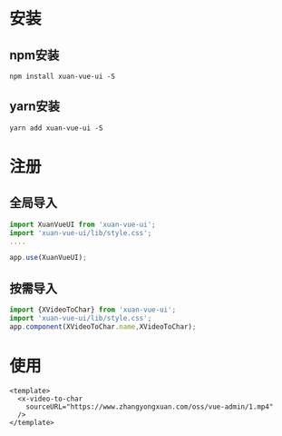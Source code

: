# 安装

## npm安装
 ```
 npm install xuan-vue-ui -S
 ```
## yarn安装
 ```
 yarn add xuan-vue-ui -S
 ```

 # 注册

 ## 全局导入

 ```js
import XuanVueUI from 'xuan-vue-ui';
import 'xuan-vue-ui/lib/style.css';
....

app.use(XuanVueUI);

 ```
## 按需导入

 ```js
import {XVideoToChar} from 'xuan-vue-ui';
import 'xuan-vue-ui/lib/style.css';
app.component(XVideoToChar.name,XVideoToChar);

 ```

# 使用

```vue
<template>
  <x-video-to-char
    sourceURL="https://www.zhangyongxuan.com/oss/vue-admin/1.mp4"
  />
</template>
```

